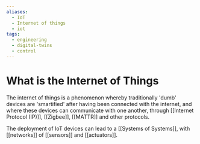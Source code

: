 ```yaml
---
aliases:
  - IoT
  - Internet of things
  - iot
tags:
  - engineering
  - digital-twins
  - control
---
```

# What is the Internet of Things
The internet of things is a phenomenon whereby traditionally 'dumb' devices are 'smartified' after having been connected with the internet, and where these devices can communicate with one another, through [[Internet Protocol (IP)]], [[Zigbee]], [[MATTR]] and other protocols. 

The deployment of IoT devices can lead to a [[Systems of Systems]], with [[networks]] of [[sensors]] and [[actuators]].
